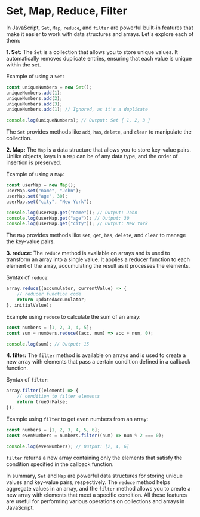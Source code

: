 # Set, Map, Reduce, Filter

In JavaScript, `Set`, `Map`, `reduce`, and `filter` are powerful built-in features that make it easier to work with data structures and arrays. Let's explore each of them:

**1. Set:**
The `Set` is a collection that allows you to store unique values. It automatically removes duplicate entries, ensuring that each value is unique within the set.

Example of using a `Set`:

```javascript
const uniqueNumbers = new Set();
uniqueNumbers.add(1);
uniqueNumbers.add(2);
uniqueNumbers.add(3);
uniqueNumbers.add(1); // Ignored, as it's a duplicate

console.log(uniqueNumbers); // Output: Set { 1, 2, 3 }
```

The `Set` provides methods like `add`, `has`, `delete`, and `clear` to manipulate the collection.

**2. Map:**
The `Map` is a data structure that allows you to store key-value pairs. Unlike objects, keys in a `Map` can be of any data type, and the order of insertion is preserved.

Example of using a `Map`:

```javascript
const userMap = new Map();
userMap.set("name", "John");
userMap.set("age", 30);
userMap.set("city", "New York");

console.log(userMap.get("name")); // Output: John
console.log(userMap.get("age")); // Output: 30
console.log(userMap.get("city")); // Output: New York
```

The `Map` provides methods like `set`, `get`, `has`, `delete`, and `clear` to manage the key-value pairs.

**3. reduce:**
The `reduce` method is available on arrays and is used to transform an array into a single value. It applies a reducer function to each element of the array, accumulating the result as it processes the elements.

Syntax of `reduce`:

```javascript
array.reduce((accumulator, currentValue) => {
	// reducer function code
	return updatedAccumulator;
}, initialValue);
```

Example using `reduce` to calculate the sum of an array:

```javascript
const numbers = [1, 2, 3, 4, 5];
const sum = numbers.reduce((acc, num) => acc + num, 0);

console.log(sum); // Output: 15
```

**4. filter:**
The `filter` method is available on arrays and is used to create a new array with elements that pass a certain condition defined in a callback function.

Syntax of `filter`:

```javascript
array.filter((element) => {
	// condition to filter elements
	return trueOrFalse;
});
```

Example using `filter` to get even numbers from an array:

```javascript
const numbers = [1, 2, 3, 4, 5, 6];
const evenNumbers = numbers.filter((num) => num % 2 === 0);

console.log(evenNumbers); // Output: [2, 4, 6]
```

`filter` returns a new array containing only the elements that satisfy the condition specified in the callback function.

In summary, `Set` and `Map` are powerful data structures for storing unique values and key-value pairs, respectively. The `reduce` method helps aggregate values in an array, and the `filter` method allows you to create a new array with elements that meet a specific condition. All these features are useful for performing various operations on collections and arrays in JavaScript.
